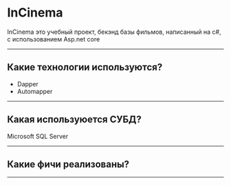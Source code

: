 # InCinema
InCinema это учебный проект, бекэнд базы фильмов, написанный на c#, 
с использованием Asp.net core

---

## Какие технологии используются?
* Dapper
* Automapper

---

## Какая используюется СУБД?
Microsoft SQL Server

---

## Какие фичи реализованы?

---
